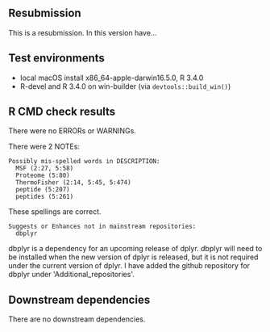 ## Resubmission
This is a resubmission. In this version have...

## Test environments
* local macOS install x86_64-apple-darwin16.5.0, R 3.4.0
* R-devel and R 3.4.0 on win-builder (via `devtools::build_win()`)

## R CMD check results
There were no ERRORs or WARNINGs. 

There were 2 NOTEs:
```
Possibly mis-spelled words in DESCRIPTION:
  MSF (2:27, 5:58)
  Proteome (5:80)
  ThermoFisher (2:14, 5:45, 5:474)
  peptide (5:207)
  peptides (5:261)
```
These spellings are correct.
```
Suggests or Enhances not in mainstream repositories:
  dbplyr
```
dbplyr is a dependency for an upcoming release of dplyr. dbplyr will need to be installed when the new version of dplyr is released, but it is not required under the current version of dplyr. I have added the github repository for dbplyr under 'Additional_repositories'.

## Downstream dependencies
There are no downstream dependencies.
